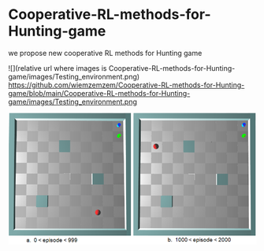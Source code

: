 # Cooperative-RL-methods-for-Hunting-game
we propose new cooperative RL methods for Hunting game

![](relative url where images is Cooperative-RL-methods-for-Hunting-game/images/Testing_environment.png)
https://github.com/wiemzemzem/Cooperative-RL-methods-for-Hunting-game/blob/main/Cooperative-RL-methods-for-Hunting-game/images/Testing_environment.png


<img src="/Cooperative-RL-methods-for-Hunting-game/images/Testing_environment.png" alt="My cool logo"/>
